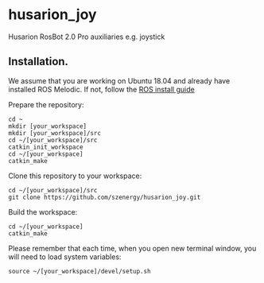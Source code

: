 # husarion_joy
Husarion RosBot 2.0 Pro auxiliaries e.g. joystick

## Installation. ## 

We assume that you are working on Ubuntu 18.04 and already have installed ROS Melodic. If not, follow the [ROS install guide](http://wiki.ros.org/melodic/Installation/Ubuntu)

Prepare the repository:
```
cd ~
mkdir [your_workspace]
mkdir [your_workspace]/src
cd ~/[your_workspace]/src
catkin_init_workspace
cd ~/[your_workspace]
catkin_make
```
Clone this repository to your workspace:
```
cd ~/[your_workspace]/src
git clone https://github.com/szenergy/husarion_joy.git
```

Build the workspace:
```
cd ~/[your_workspace]
catkin_make
```

Please remember that each time, when you open new terminal window, you will need to load system variables:
```
source ~/[your_workspace]/devel/setup.sh
```
